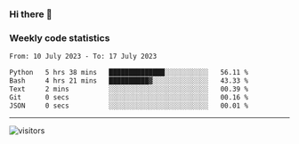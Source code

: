 <!--
 * @Author: GUO Huimin
 * @Date: 1970-01-01 08:00:00
 * @LastEditors: GUO Huimin
 * @LastEditTime: 2021-01-01 22:14:50
 * @FilePath: /drafts/home/ghm/xps-860EVO/Github/linkghm/README.md
--> 
### Hi there 👋

<!-- ### Who am I : -->


<!-- * Student

* Profession: Biomedical Engineering

* Areas of interest: Computer Vision, Medical Image Processing, Deep Learning -->

<!-- ### Languages and tools :
<img height="20" src="https://raw.githubusercontent.com/linkghm/linkghm/master/src/python.svg">  <img height="20" src="https://raw.githubusercontent.com/linkghm/linkghm/master/src/pytorch.svg">  <img height="20" src="https://raw.githubusercontent.com/linkghm/linkghm/master/src/docker.svg">  <img height="20" src="https://raw.githubusercontent.com/linkghm/linkghm/master/src/git.svg">  <img height="20" src="https://raw.githubusercontent.com/linkghm/linkghm/master/src/vim.svg">  <img height="20" src="https://raw.githubusercontent.com/linkghm/linkghm/master/src/vscode.svg">  <img height="20" src="https://raw.githubusercontent.com/linkghm/linkghm/master/src/jetbrains.svg"> -->

<!-- ### How to reach me :
[<img src="https://raw.githubusercontent.com/linkghm/linkghm/master/src/mail.svg" alt="mail logo" width="24">](mailto:linkghm@outlook.com) -->

<!-- [<img src="https://raw.githubusercontent.com/linkghm/linkghm/master/src/blog.svg" alt="blog logo" width="24">](http://linkghm.top) -->

<!-- <a href="#">
  <img align="center" src="https://github-readme-stats.anuraghazra1.vercel.app/api/top-langs/?username=linkghm&theme=default&hide_langs_below=1" />
</a>
<a href="#">
  <img align="center" src="https://github-readme-stats.vercel.app/api?username=linkghm&show_icons=true&theme=default&line_height=20" />
</a> -->

### Weekly code statistics
<!--START_SECTION:waka-->

```txt
From: 10 July 2023 - To: 17 July 2023

Python   5 hrs 38 mins   ██████████████░░░░░░░░░░░   56.11 %
Bash     4 hrs 21 mins   ██████████▓░░░░░░░░░░░░░░   43.33 %
Text     2 mins          ░░░░░░░░░░░░░░░░░░░░░░░░░   00.39 %
Git      0 secs          ░░░░░░░░░░░░░░░░░░░░░░░░░   00.16 %
JSON     0 secs          ░░░░░░░░░░░░░░░░░░░░░░░░░   00.01 %
```

<!--END_SECTION:waka-->

---
 ![visitors](https://visitor-badge.laobi.icu/badge?page_id=linkghm.linkghm)
<!--
**linkghm/linkghm** is a ✨ _special_ ✨ repository because its `README.md` (this file) appears on your GitHub profile.

Here are some ideas to get you started:

- 🔭 I’m currently working on ...
- 🌱 I’m currently learning ...
- 👯 I’m looking to collaborate on ...
- 🤔 I’m looking for help with ...
- 💬 Ask me about ...
- 📫 How to reach me: ...
- 😄 Pronouns: ...
- ⚡ Fun fact: ...
#### 🏊‍♂️ <a href="https://gist.github.com/linkghm/5256bd92a56ac5031a51d147f3e683b3" target="_blank">Weekly Development Breakdown</a>
-->
